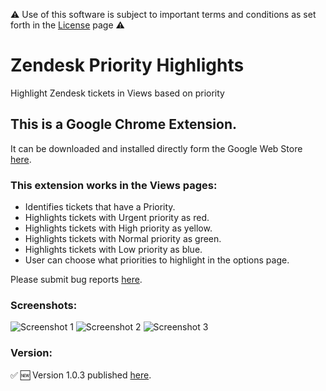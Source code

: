⚠️ Use of this software is subject to important terms and conditions as set forth in the [License](https://aculligan.github.io/license) page ⚠️

# Zendesk Priority Highlights

Highlight Zendesk tickets in Views based on priority

## This is a Google Chrome Extension.

It can be downloaded and installed directly form the Google Web Store [here](https://chrome.google.com/webstore/detail/zendesk-priority-highligh/kdnlbgealinpnebnoamnabcpjkifokpk).

### This extension works in the Views pages:

* Identifies tickets that have a Priority.
* Highlights tickets with Urgent priority as red.
* Highlights tickets with High priority as yellow.
* Highlights tickets with Normal priority as green.
* Highlights tickets with Low priority as blue.
* User can choose what priorities to highlight in the options page.

Please submit bug reports [here](https://github.com/aculligan/Zendesk_Priority_Highlights/issues).

### Screenshots:
![Screenshot 1](https://aculligan.github.io/CDN/Zendesk_Priority_Highlights/screenshot-1.png)
![Screenshot 2](https://aculligan.github.io/CDN/Zendesk_Priority_Highlights/screenshot-2.png)
![Screenshot 3](https://aculligan.github.io/CDN/Zendesk_Priority_Highlights/screenshot-3.png)

### Version:

✅ 🆕 Version 1.0.3 published [here](https://chrome.google.com/webstore/detail/zendesk-priority-highligh/kdnlbgealinpnebnoamnabcpjkifokpk).
